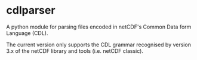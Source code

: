 cdlparser
=========

A python module for parsing files encoded in netCDF's Common Data form Language (CDL).

The current version only supports the CDL grammar recognised by version 3.x of the
netCDF library and tools (i.e. netCDF classic).
